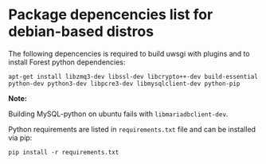 # Package depencencies list for debian-based distros

The following depencencies is required to build uwsgi with plugins and to install Forest python dependencies: 

```
apt-get install libzmq3-dev libssl-dev libcrypto++-dev build-essential python-dev python3-dev libpcre3-dev libmysqlclient-dev python-pip
```

**Note:**

Building MySQL-python on ubuntu fails with `libmariadbclient-dev`.

Python requirements are listed in `requirements.txt` file and can be installed via pip:

`pip install -r requirements.txt`
